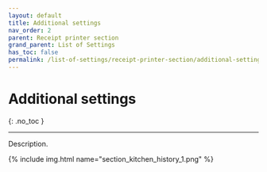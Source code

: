 ```yaml
---
layout: default
title: Additional settings
nav_order: 2
parent: Receipt printer section
grand_parent: List of Settings
has_toc: false
permalink: /list-of-settings/receipt-printer-section/additional-settings
---
```


# Additional settings
{: .no_toc }

---

Description.

{% include img.html name="section_kitchen_history_1.png" %}